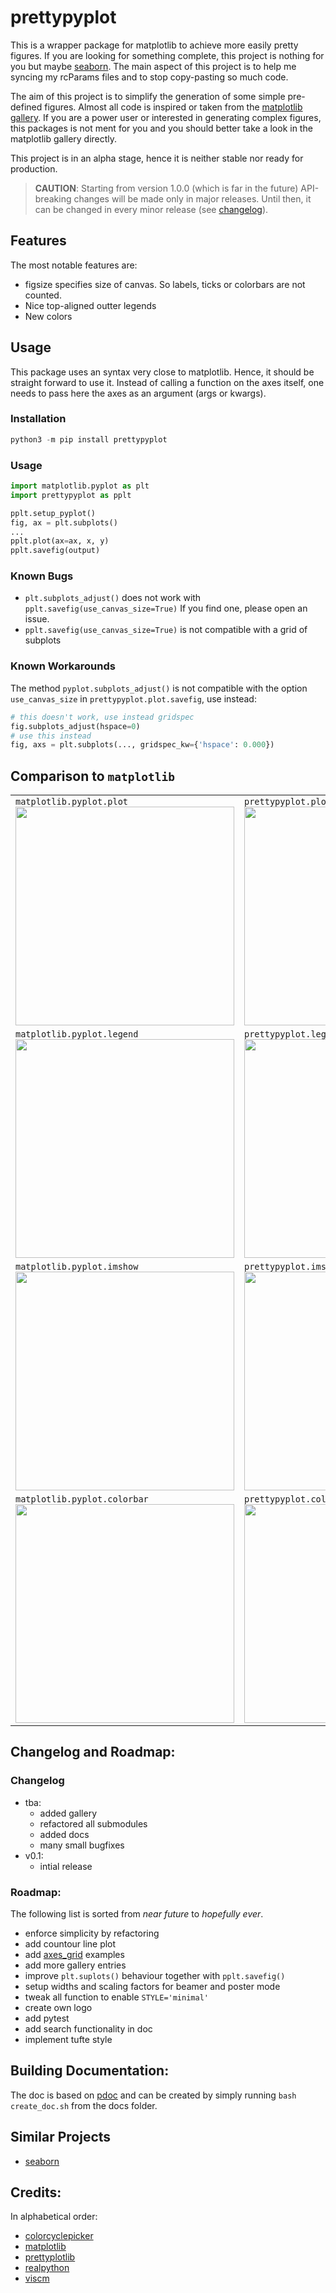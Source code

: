 # prettypyplot

This is a wrapper package for matplotlib to achieve more easily pretty figures.
If you are looking for something complete, this project is nothing for you
but maybe [seaborn](https://seaborn.pydata.org/). The main aspect of this
project is to help me syncing my rcParams files and to stop copy-pasting so
much code.

The aim of this project is to simplify the generation of some simple
pre-defined figures. Almost all code is inspired or taken from the
[matplotlib gallery](https://matplotlib.org/gallery/index.html). If you are a
power user or interested in generating complex figures, this packages is not
ment for you and you should better take a look in the matplotlib gallery
directly.

This project is in an alpha stage, hence it is neither stable nor ready for
production.
> **CAUTION**:
> Starting from version 1.0.0 (which is far in the future) API-breaking
> changes will be made only in major releases. Until then, it can be changed
> in every minor release (see [changelog](#changelog)).

## Features

The most notable features are:

- figsize specifies size of canvas. So labels, ticks or colorbars are not counted.
- Nice top-aligned outter legends
- New colors

## Usage

This package uses an syntax very close to matplotlib. Hence, it should be
straight forward to use it. Instead of calling a function on the axes itself,
one needs to pass here the axes as an argument (args or kwargs).

### Installation

```python
python3 -m pip install prettypyplot
```

### Usage

```python
import matplotlib.pyplot as plt
import prettypyplot as pplt

pplt.setup_pyplot()
fig, ax = plt.subplots()
...
pplt.plot(ax=ax, x, y)
pplt.savefig(output)
```

### Known Bugs

- `plt.subplots_adjust()` does not work with `pplt.savefig(use_canvas_size=True)`
If you find one, please open an issue.
- `pplt.savefig(use_canvas_size=True)` is not compatible with a grid of subplots

### Known Workarounds

The method `pyplot.subplots_adjust()` is not compatible with the option
`use_canvas_size` in `prettypyplot.plot.savefig`,
use instead:
```python
# this doesn't work, use instead gridspec
fig.subplots_adjust(hspace=0)
# use this instead
fig, axs = plt.subplots(..., gridspec_kw={'hspace': 0.000})
```

## Comparison to `matplotlib`

<table>
    <tr width="700" valign="top">
        <td>
            <code>matplotlib.pyplot.plot</code><br>
            <img src="https://braniii.gitlab.io/prettypyplot/gallery/mpl_plot.png" width="350">
        </td>
        <td>
            <code>prettypyplot.plot</code><br>
            <img src="https://braniii.gitlab.io/prettypyplot/gallery/default_plot.png" width="350">
        </td>
    </tr>
    <tr width="700" valign="top">
        <td>
            <code>matplotlib.pyplot.legend</code><br>
            <img src="https://braniii.gitlab.io/prettypyplot/gallery/mpl_plot_legend.png" width="350">
        </td>
        <td>
            <code>prettypyplot.legend</code><br>
            <img src="https://braniii.gitlab.io/prettypyplot/gallery/default_plot_legend.png" width="350">
        </td>
    </tr>
    <tr width="700" valign="top">
        <td>
            <code>matplotlib.pyplot.imshow</code><br>
            <img src="https://braniii.gitlab.io/prettypyplot/gallery/mpl_imshow.png" width="350">
        </td>
        <td>
            <code>prettypyplot.imshow</code><br>
            <img src="https://braniii.gitlab.io/prettypyplot/gallery/default_imshow.png" width="350">
        </td>
    </tr>
    <tr width="700" valign="top">
        <td>
            <code>matplotlib.pyplot.colorbar</code><br>
            <img src="https://braniii.gitlab.io/prettypyplot/gallery/mpl_imshow_cbar.png" width="350">
        </td>
        <td>
            <code>prettypyplot.colorbar</code><br>
            <img src="https://braniii.gitlab.io/prettypyplot/gallery/default_imshow_cbar.png" width="350">
        </td>
    </tr>
</table>

## Changelog and Roadmap:

### Changelog

- tba:
    - added gallery
    - refactored all submodules
    - added docs
    - many small bugfixes
- v0.1:
    - intial release

### Roadmap:

The following list is sorted from *near future* to *hopefully ever*.

- enforce simplicity by refactoring
- add countour line plot
- add [axes_grid](https://matplotlib.org/3.1.1/tutorials/toolkits/axes_grid.html) examples
- add more gallery entries
- improve `plt.suplots()` behaviour together with `pplt.savefig()`
- setup widths and scaling factors for beamer and poster mode
- tweak all function to enable `STYLE='minimal'`
- create own logo
- add pytest
- add search functionality in doc
- implement tufte style

## Building Documentation:

The doc is based on [pdoc](https://pdoc3.github.io/pdoc/) and can be created by
simply running `bash create_doc.sh` from the docs folder.

## Similar Projects

- [seaborn](https://seaborn.pydata.org/)

## Credits:

In alphabetical order:

- [colorcyclepicker](https://colorcyclepicker.mpetroff.net/)
- [matplotlib](https://matplotlib.org/)
- [prettyplotlib](https://github.com/olgabot/prettyplotlib)
- [realpython](https://realpython.com/)
- [viscm](https://github.com/matplotlib/viscm)
